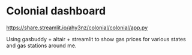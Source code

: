 # Colonial dashboard

https://share.streamlit.io/ahy3nz/colonial/colonial/app.py

Using gasbuddy + altair + streamlit to show gas prices for various states and gas stations around me.
